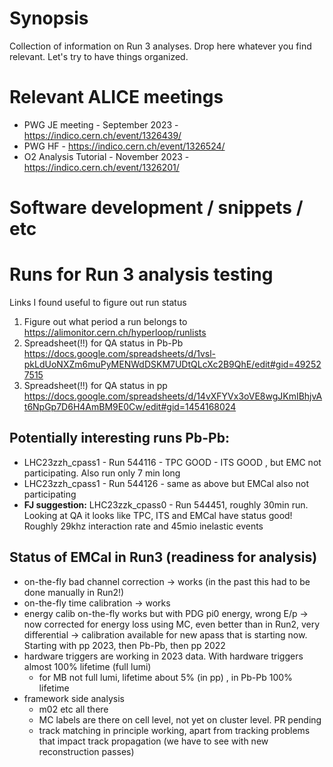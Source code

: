 # Synopsis

Collection of information on Run 3 analyses. Drop here whatever you find relevant. Let's try to have things organized.

# Relevant ALICE meetings

- PWG JE meeting - September 2023 - <https://indico.cern.ch/event/1326439/>
- PWG HF - <https://indico.cern.ch/event/1326524/>
- O2 Analysis Tutorial - November 2023 - <https://indico.cern.ch/event/1326201/>

# Software development / snippets / etc

# Runs for Run 3 analysis testing
Links I found useful to figure out run status
1. Figure out what period a run belongs to <https://alimonitor.cern.ch/hyperloop/runlists>
2. Spreadsheet(!!) for QA status in Pb-Pb <https://docs.google.com/spreadsheets/d/1vsl-pkLdUoNXZm6muPyMENWdDSKM7UDtQLcXc2B9QhE/edit#gid=492527515>
3. Spreadsheet(!!) for QA status in pp <https://docs.google.com/spreadsheets/d/14vXFYVx3oVE8wgJKmIBhjvAt6NpGp7D6H4AmBM9E0Cw/edit#gid=1454168024>

## Potentially interesting runs Pb-Pb:
- LHC23zzh_cpass1 - Run 544116 - TPC GOOD - ITS GOOD , but EMC not participating. Also run only 7 min long
- LHC23zzh_cpass1 - Run 544126 - same as above but EMCal also not participating
- **FJ suggestion:** LHC23zzk_cpass0      - Run 544451, roughly 30min run. Looking at QA it looks like TPC, ITS and EMCal have status good! Roughly 29khz interaction rate and 45mio inelastic events

## Status of EMCal in Run3 (readiness for analysis)
- on-the-fly bad channel correction → works (in the past this had to be done manually in Run2!)
- on-the-fly time calibration → works
- energy calib on-the-fly works but with PDG pi0 energy, wrong E/p → now corrected for energy loss using MC, even better than in Run2, very differential → calibration available for new apass that is starting now. Starting with pp 2023, then Pb-Pb, then pp 2022
- hardware triggers are working in 2023 data. With hardware triggers almost 100% lifetime (full lumi)
    - for MB not full lumi, lifetime about 5% (in pp) , in Pb-Pb 100% lifetime
- framework side analysis
    - m02 etc all there
    - MC labels are there on cell level, not yet on cluster level. PR pending
    - track matching in principle working, apart from tracking problems that impact track propagation (we have to see with new reconstruction passes)






